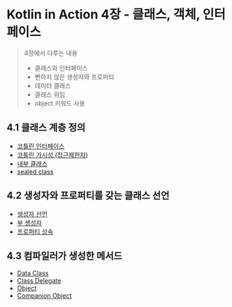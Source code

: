 # Kotlin in Action 4장 - 클래스, 객체, 인터페이스

> 4장에서 다루는 내용
> - 클래스와 인터페이스
> - 뻔하지 않은 생성자와 프로퍼티
> - 데이터 클래스
> - 클래스 위임
> - object 키워드 사용

## 4.1 클래스 계층 정의

- [코틀린 인터페이스](kt_interface/Readme.md)
- [코틀린 가시성 (접근제한자)](kt_interface/Readme.md#가시성-변경자-기본적으로-공개-public-private)
- [내부 클래스](inner_class/Readme.md)
- [sealed class](sealed_class/Readme.md)

## 4.2 생성자와 프로퍼티를 갖는 클래스 선언

- [생성자 선언](constructor/Readme.md)
- [부 생성자](constructor/secondary/Readme.md)
- [프로퍼티 상속](property/Readme.md)


## 4.3 컴파일러가 생성한 메서드

- [Data Class](data_class/Readme.md)
- [Class Delegate](class_delegate/Readme.md)
- [Object](object/Readme.md)
- [Companion Object](object/companion/Readme.md)